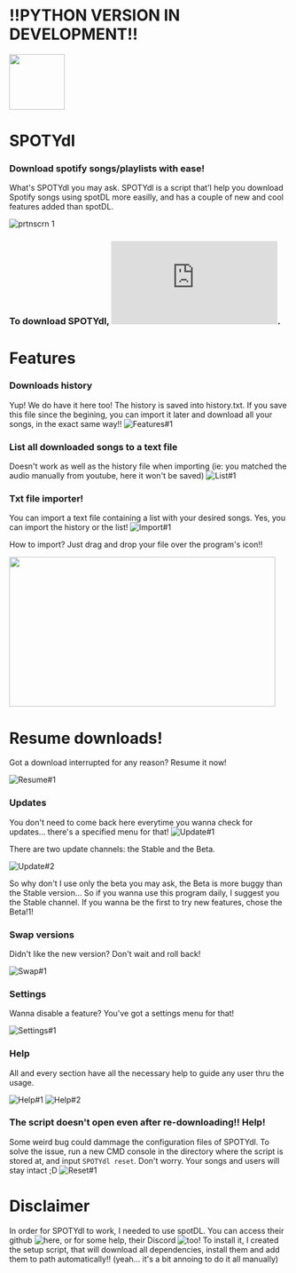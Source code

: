 # !!PYTHON VERSION IN DEVELOPMENT!!

<a href="https://github.com/GabiBrawl/SPOTYdl/releases/tag/SPOTYdl_v2.0" target="_blank" draggable="false"/>
  <img width="100" height="100" border="0" align="center"  src="https://user-images.githubusercontent.com/85069997/163675739-355dc669-721e-4d55-9f31-1fc56d59cff5.png"/>
</a>

# SPOTYdl

### Download spotify songs/playlists with ease!

What's SPOTYdl you may ask. SPOTYdl is a script that'l help you download Spotify songs using spotDL more easilly, and has a couple of new and cool features added than spotDL.

![prtnscrn 1](https://user-images.githubusercontent.com/85069997/173223783-bd2e5198-451d-4489-aaf5-8b675072fd68.png)

### To download SPOTYdl, ![**click here**](https://github.com/GabiBrawl/SPOTYdl/releases/download/SPOTYdl/SPOTYdl.bat).

# Features
### Downloads history
Yup! We do have it here too! The history is saved into history.txt. If you save this file since the begining, you can import it later and download all your songs, in the exact same way!!
![Features#1](https://user-images.githubusercontent.com/85069997/163460646-517b4f35-1f84-4c25-b135-766f69229389.png)

### List all downloaded songs to a text file
Doesn't work as well as the history file when importing (ie: you matched the audio manually from youtube, here it won't be saved)
![List#1](https://user-images.githubusercontent.com/85069997/163459542-d1426a28-c36d-48fa-8d0c-9ec4bb859f4a.png)

### Txt file importer!
You can import a text file containing a list with your desired songs. Yes, you can import the history or the list!
![Import#1](https://user-images.githubusercontent.com/85069997/163460056-2d6753cb-c8ef-4590-b8e1-543b7a774cbc.png)

How to import? Just drag and drop your file over the program's icon!!

<img src="https://user-images.githubusercontent.com/85069997/163463744-6f12d9f9-49b5-49ce-86f4-a2ef63043359.gif" width="480" height="270">

# Resume downloads!
Got a download interrupted for any reason? Resume it now!

![Resume#1](https://user-images.githubusercontent.com/85069997/163818183-3edbc12a-6c6c-4d0a-86dd-95056d8824ea.gif)

### Updates
You don't need to come back here everytime you wanna check for updates... there's a specified menu for that!
![Update#1](https://user-images.githubusercontent.com/85069997/163431946-9836a417-53b6-4cb0-b701-8408fea4e3cf.png)

There are two update channels: the Stable and the Beta.

![Update#2](https://user-images.githubusercontent.com/85069997/209477724-9da0ceb0-c40e-4048-aef5-9483d6c93253.png)

So why don't I use only the beta you may ask, the Beta is more buggy than the Stable version... So if you wanna use this program daily, I suggest you the Stable channel. If you wanna be the first to try new features, chose the Beta!1!

### Swap versions
Didn't like the new version? Don't wait and roll back!

![Swap#1](https://user-images.githubusercontent.com/85069997/209470984-1370f797-d17f-4e58-ada4-92cc4f39c766.png)

### Settings
Wanna disable a feature? You've got a settings menu for that!

![Settings#1](https://user-images.githubusercontent.com/85069997/209470789-0ed593aa-19a8-4ab4-8e2e-1ecfa237942a.png)


### Help
All and every section have all the necessary help to guide any user thru the usage.

![Help#1](https://user-images.githubusercontent.com/85069997/163458730-75ab650a-0606-493d-b64c-5f7a74052916.png)
![Help#2](https://user-images.githubusercontent.com/85069997/163458874-095b0c42-1391-4939-bc5e-9c15c4b98cd7.png)

### The script doesn't open even after re-downloading!! Help!
Some weird bug could dammage the configuration files of SPOTYdl. To solve the issue, run a new CMD console in the directory where the script is stored at, and input ```SPOTYdl reset```. Don't worry. Your songs and users will stay intact ;D
![Reset#1](https://user-images.githubusercontent.com/85069997/209470627-badfaf92-9edc-40be-8eae-3990671b79fa.png)

# Disclaimer
In order for SPOTYdl to work, I needed to use spotDL. You can access their github ![here](https://github.com/spotDL), or for some help, their Discord ![too](https://discord.gg/xCa23pwJWY)! To install it, I created the setup script, that will download all dependencies, install them and add them to path automatically!! (yeah... it's a bit annoing to do it all manually)
